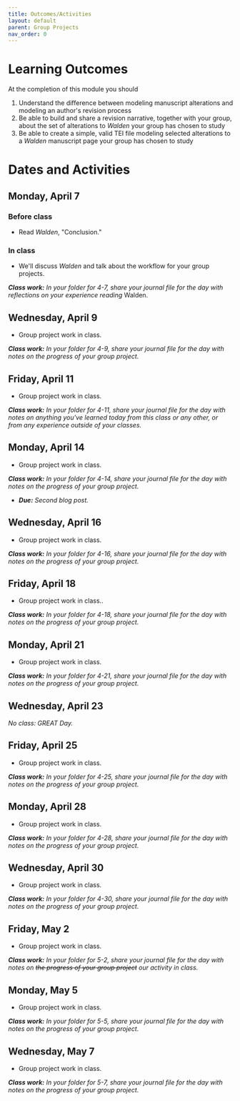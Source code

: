 ```yaml
---
title: Outcomes/Activities
layout: default
parent: Group Projects
nav_order: 0
---
```


# Learning Outcomes

At the completion of this module you should

1. Understand the difference between modeling manuscript alterations and modeling an author's revision process
2. Be able to build and share a revision narrative, together with your group, about the set of alterations to *Walden* your group has chosen to study
3. Be able to create a simple, valid TEI file modeling selected alterations to a *Walden* manuscript page your group has chosen to study

# Dates and Activities

## Monday, April 7

### Before class

- Read *Walden*, "Conclusion."

### In class

- We'll discuss *Walden* and talk about the workflow for your group projects.

***Class work:*** *In your folder for 4-7, share your journal file for the day with reflections on your experience reading* Walden.

## Wednesday, April 9

- Group project work in class.

***Class work:*** *In your folder for 4-9, share your journal file for the day with notes on the progress of your group project.*

## Friday, April 11

- Group project work in class.

***Class work:*** *In your folder for 4-11, share your journal file for the day with notes on anything you've learned today from this class or any other, or from any experience outside of your classes.*

## Monday, April 14

- Group project work in class.

***Class work:*** *In your folder for 4-14, share your journal file for the day with notes on the progress of your group project.*

- ***Due:*** *Second blog post.*

## Wednesday, April 16

- Group project work in class.

***Class work:*** *In your folder for 4-16, share your journal file for the day with notes on the progress of your group project.*

## Friday, April 18

- Group project work in class..

***Class work:*** *In your folder for 4-18, share your journal file for the day with notes on the progress of your group project.*

## Monday, April 21

- Group project work in class.

***Class work:*** *In your folder for 4-21, share your journal file for the day with notes on the progress of your group project.*

## Wednesday, April 23

*No class: GREAT Day.*

## Friday, April 25

- Group project work in class.

***Class work:*** *In your folder for 4-25, share your journal file for the day with notes on the progress of your group project.*

## Monday, April 28

- Group project work in class.

***Class work:*** *In your folder for 4-28, share your journal file for the day with notes on the progress of your group project.*

## Wednesday, April 30

- Group project work in class.

***Class work:*** *In your folder for 4-30, share your journal file for the day with notes on the progress of your group project.*

## Friday, May 2

- Group project work in class.

***Class work:*** *In your folder for 5-2, share your journal file for the day with notes on <s>the progress of your group project</s> our activity in class.*

## Monday, May 5

- Group project work in class.

***Class work:*** *In your folder for 5-5, share your journal file for the day with notes on the progress of your group project.*

## Wednesday, May 7

- Group project work in class.

***Class work:*** *In your folder for 5-7, share your journal file for the day with notes on the progress of your group project.*